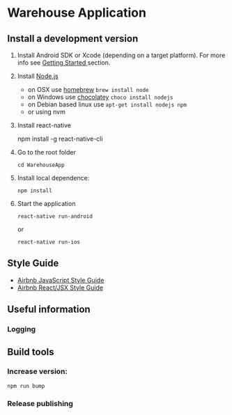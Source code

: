# Warehouse Application

## Install a development version

1. Install Android SDK or Xcode (depending on a target platform). For
    more info see [Getting Started ](https://facebook.github.io/react-native/docs/getting-started.html)
    section.

2. Install [Node.js](http://nodejs.org)

    * on OSX use [homebrew](http://brew.sh) `brew install node`
    * on Windows use [chocolatey](https://chocolatey.org/) `choco install nodejs`
    * on Debian based linux use `apt-get install nodejs npm`
    * or using nvm
    
3. Install react-native

    npm install -g react-native-cli
    
4. Go to the root folder
    ```
    cd WarehouseApp
    ```

5. Install local dependence:
    ```
    npm install
    ```
6. Start the application
    ```
    react-native run-android
    ```
    or
    ```
    react-native run-ios
    ```    

## Style Guide

 - [Airbnb JavaScript Style Guide](https://github.com/airbnb/javascript)
 - [Airbnb React/JSX Style Guide](https://github.com/airbnb/javascript/tree/master/react)

## Useful information

### Logging

## Build tools

### Increase version:

    npm run bump

### Release publishing

